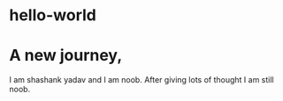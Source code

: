 # hello-world
# A new journey,
I am shashank yadav and I am noob.
After giving lots of thought I am still noob.
